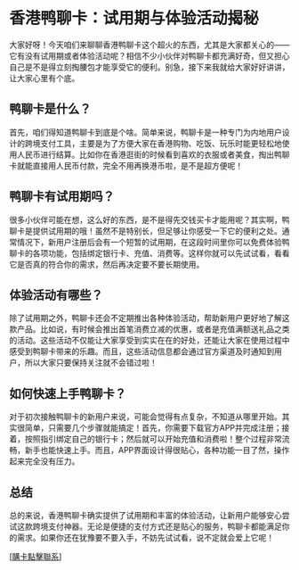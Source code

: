 # 香港鸭聊卡：试用期与体验活动揭秘

大家好呀！今天咱们来聊聊香港鸭聊卡这个超火的东西，尤其是大家都关心的——它有没有试用期或者体验活动呢？相信不少小伙伴对鸭聊卡都充满好奇，但又担心自己是不是得立刻掏腰包才能享受它的便利。别急，接下来我就给大家好好讲讲，让大家心里有个底。

## 鸭聊卡是什么？

首先，咱们得知道鸭聊卡到底是个啥。简单来说，鸭聊卡是一种专门为内地用户设计的跨境支付工具，主要是为了方便大家在香港购物、吃饭、玩乐时能更轻松地使用人民币进行结算。比如你在香港逛街的时候看到喜欢的衣服或者美食，掏出鸭聊卡就能直接用人民币付款，完全不用再换港币啦，是不是超方便呢！

## 鸭聊卡有试用期吗？

很多小伙伴可能在想，这么好的东西，是不是得先交钱买卡才能用呢？其实啊，鸭聊卡是提供试用期的哦！虽然不是特别长，但足够让你感受一下它的便利之处。通常情况下，新用户注册后会有一个短暂的试用期，在这段时间里你可以免费体验鸭聊卡的各项功能，包括绑定银行卡、充值、消费等。这样你就可以先试试看，看看它是否真的符合你的需求，然后再决定要不要长期使用。

## 体验活动有哪些？

除了试用期之外，鸭聊卡还会不定期推出各种体验活动，帮助新用户更好地了解这款产品。比如说，有时候会推出首笔消费立减的优惠，或者是充值满额送礼品之类的活动。这些活动不仅能让大家享受到实实在在的好处，还能让大家在使用过程中感受到鸭聊卡带来的乐趣。而且，这些活动信息都会通过官方渠道及时通知到用户，所以大家只要保持关注就不会错过啦！

## 如何快速上手鸭聊卡？

对于初次接触鸭聊卡的新用户来说，可能会觉得有点复杂，不知道从哪里开始。其实很简单，只需要几个步骤就能搞定！首先，你需要下载官方APP并完成注册；接着，按照指引绑定自己的银行卡；然后就可以开始充值和消费啦！整个过程非常流畅，新手也能快速上手。而且，APP界面设计得很贴心，各种功能一目了然，操作起来完全没有压力。

## 总结

总的来说，香港鸭聊卡确实提供了试用期和丰富的体验活动，让新用户能够安心尝试这款跨境支付神器。无论是便捷的支付方式还是贴心的服务，鸭聊卡都能满足你的需求。如果你还在犹豫要不要入手，不妨先试试看，说不定就会爱上它呢！

[[購卡點擊聯系](https://t.me/s/SXDXQF)]